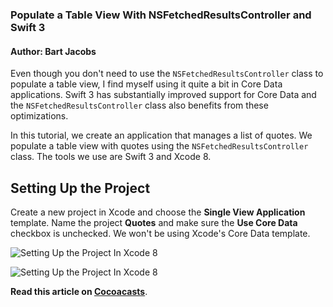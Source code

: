 ### Populate a Table View With NSFetchedResultsController and Swift 3

#### Author: Bart Jacobs

Even though you don't need to use the `NSFetchedResultsController` class to populate a table view, I find myself using it quite a bit in Core Data applications. Swift 3 has substantially improved support for Core Data and the `NSFetchedResultsController` class also benefits from these optimizations.

In this tutorial, we create an application that manages a list of quotes. We populate a table view with quotes using the `NSFetchedResultsController` class. The tools we use are Swift 3 and Xcode 8.

## Setting Up the Project

Create a new project in Xcode and choose the **Single View Application** template. Name the project **Quotes** and make sure the **Use Core Data** checkbox is unchecked. We won't be using Xcode's Core Data template.

![Setting Up the Project In Xcode 8](https://cocoacasts.s3.amazonaws.com/populate-a-table-view-with-nsfetchedresultscontroller-and-swift-3/figure-project-setup-1.jpg)

![Setting Up the Project In Xcode 8](https://cocoacasts.s3.amazonaws.com/populate-a-table-view-with-nsfetchedresultscontroller-and-swift-3/figure-project-setup-2.jpg)

**Read this article on [Cocoacasts](https://cocoacasts.com/populate-a-table-view-with-nsfetchedresultscontroller-and-swift-3/)**.
